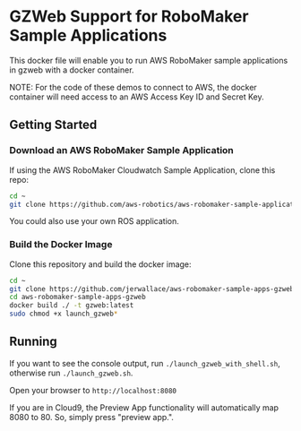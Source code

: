 # GZWeb Support for RoboMaker Sample Applications

This docker file will enable you to run AWS RoboMaker sample applications in gzweb with a docker container.

NOTE: For the code of these demos to connect to AWS, the docker container will need access to an AWS Access Key ID and Secret Key.

## Getting Started

### Download an AWS RoboMaker Sample Application

If using the AWS RoboMaker Cloudwatch Sample Application, clone this repo:

```bash
cd ~
git clone https://github.com/aws-robotics/aws-robomaker-sample-application-cloudwatch.git
```

You could also use your own ROS application. 

### Build the Docker Image

Clone this repository and build the docker image:

```bash
cd ~
git clone https://github.com/jerwallace/aws-robomaker-sample-apps-gzweb.git
cd aws-robomaker-sample-apps-gzweb
docker build ./ -t gzweb:latest
sudo chmod +x launch_gzweb*
```

## Running

If you want to see the console output, run `./launch_gzweb_with_shell.sh`, otherwise run `./launch_gzweb.sh`.

Open your browser to `http://localhost:8080`

If you are in Cloud9, the Preview App functionality will automatically map 8080 to 80. So, simply press "preview app.".